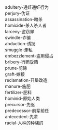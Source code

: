 adultery-通奸通奸行为<br>
perjury-伪证<br>
assassination-暗杀<br>
homicide-杀人杀人者<br>
larceny-盗窃罪<br>
swindle-诈骗<br>
abduction-诱拐<br>
smuggle-走私<br>
embezzlement-盗用侵占<br>
bribery-行贿受贿<br>
prune-剪除<br>
graft-嫁接<br>
reclamation-开垦改造<br>
manure-施肥<br>
fertilizer-肥料<br>
hominid-原始人类<br>
precursor-先驱<br>
predecessor-前辈前任<br>
antecedent-先辈<br>
racial-人种的种族的<br>
<br>
<br>